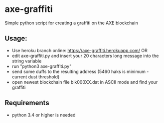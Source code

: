 # axe-graffiti
Simple python script for creating a graffiti on the AXE blockchain

## Usage:
- Use heroku branch online: https://axe-graffiti.herokuapp.com/
OR
- edit axe-graffiti.py and insert your 20 characters long message into the string variable
- run "python3 axe-graffiti.py"
- send some duffs to the resulting address (5460 haks is minimum - current dust threshold)
- open newest blockchain file blk000XX.dat in ASCII mode and find your graffiti

## Requirements
- python 3.4 or higher is needed
